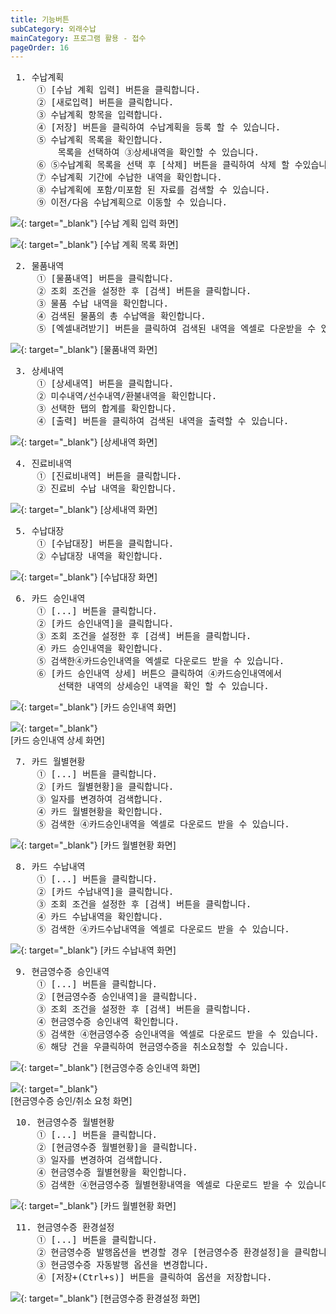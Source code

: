 ```yaml
---
title: 기능버튼
subCategory: 외래수납
mainCategory: 프로그램 활용 - 접수
pageOrder: 16
---
```

<pre>
 <t2><bold>1. 수납계획</bold></t2>
     ① [수납 계획 입력] 버튼을 클릭합니다.
     ② [새로입력] 버튼을 클릭합니다.
     ③ 수납계획 항목을 입력합니다.
     ④ [저장] 버튼을 클릭하여 수납계획을 등록 할 수 있습니다.
     ⑤ 수납계획 목록을 확인합니다.
         목록을 선택하여 ③상세내역을 확인할 수 있습니다.
     ⑥ ⑤수납계획 목록을 선택 후 [삭제] 버튼을 클릭하여 삭제 할 수있습니다. 
     ⑦ 수납계획 기간에 수납한 내역을 확인합니다.
     ⑧ 수납계획에 포함/미포함 된 자료를 검색할 수 있습니다.
     ⑨ 이전/다음 수납계획으로 이동할 수 있습니다.
</pre>

[![](/images/{{page.url}}_1.png)](/images/{{page.url}}_1.png){: target="_blank"}
[수납 계획 입력 화면]

[![](/images/{{page.url}}_2.png)](/images/{{page.url}}_2.png){: target="_blank"}
[수납 계획 목록 화면]

<pre>
 <t2><bold>2. 물품내역</bold></t2>
     ① [물품내역] 버튼을 클릭합니다.
     ② 조회 조건을 설정한 후 [검색] 버튼을 클릭합니다.
     ③ 물품 수납 내역을 확인합니다.
     ④ 검색된 물품의 총 수납액을 확인합니다.
     ⑤ [엑셀내려받기] 버튼을 클릭하여 검색된 내역을 엑셀로 다운받을 수 있습니다.
</pre>

[![](/images/{{page.url}}_3.png)](/images/{{page.url}}_3.png){: target="_blank"}
[물품내역 화면]

<pre>
 <t2><bold>3. 상세내역</bold></t2>
     ① [상세내역] 버튼을 클릭합니다.
     ② 미수내역/선수내역/환불내역을 확인합니다.
     ③ 선택한 탭의 합계를 확인합니다.
     ④ [출력] 버튼을 클릭하여 검색된 내역을 출력할 수 있습니다.
</pre>

[![](/images/{{page.url}}_4.png)](/images/{{page.url}}_4.png){: target="_blank"}
[상세내역 화면]

<pre>
 <t2><bold>4. 진료비내역</bold></t2>
     ① [진료비내역] 버튼을 클릭합니다.
     ② 진료비 수납 내역을 확인합니다.
</pre>

[![](/images/{{page.url}}_5.png)](/images/{{page.url}}_5.png){: target="_blank"}
[상세내역 화면]

<pre>
 <t2><bold>5. 수납대장</bold></t2>
     ① [수납대장] 버튼을 클릭합니다.
     ② 수납대장 내역을 확인합니다.
</pre>

[![](/images/{{page.url}}_6.png)](/images/{{page.url}}_6.png){: target="_blank"}
[수납대장 화면]

<pre>
 <t2><bold>6. 카드 승인내역</bold></t2>
     ① [...] 버튼을 클릭합니다.
     ② [카드 승인내역]을 클릭합니다.
     ③ 조회 조건을 설정한 후 [검색] 버튼을 클릭합니다.
     ④ 카드 승인내역을 확인합니다.
     ⑤ 검색한④카드승인내역을 엑셀로 다운로드 받을 수 있습니다.
     ⑥ [카드 승인내역 상세] 버튼으 클릭하여 ④카드승인내역에서 
         선택한 내역의 상세승인 내역을 확인 할 수 있습니다.
</pre>

[![](/images/{{page.url}}_7.png)](/images/{{page.url}}_7.png){: target="_blank"}
[카드 승인내역 화면]<br>

[![](/images/{{page.url}}_8.png)](/images/{{page.url}}_8.png){: target="_blank"}
<br>[카드 승인내역 상세 화면]

<pre>
 <t2><bold>7. 카드 월별현황</bold></t2>
     ① [...] 버튼을 클릭합니다.
     ② [카드 월별현황]을 클릭합니다.
     ③ 일자를 변경하여 검색합니다.
     ④ 카드 월별현황을 확인합니다.
     ⑤ 검색한 ④카드승인내역을 엑셀로 다운로드 받을 수 있습니다.
</pre>

[![](/images/{{page.url}}_9.png)](/images/{{page.url}}_9.png){: target="_blank"}
[카드 월별현황 화면]

<pre>
 <t2><bold>8. 카드 수납내역</bold></t2>
     ① [...] 버튼을 클릭합니다.
     ② [카드 수납내역]을 클릭합니다.
     ③ 조회 조건을 설정한 후 [검색] 버튼을 클릭합니다.
     ④ 카드 수납내역을 확인합니다.
     ⑤ 검색한 ④카드수납내역을 엑셀로 다운로드 받을 수 있습니다.
</pre>

[![](/images/{{page.url}}_10.png)](/images/{{page.url}}_10.png){: target="_blank"}
[카드 수납내역 화면]

<pre>
 <t2><bold>9. 현금영수증 승인내역</bold></t2>
     ① [...] 버튼을 클릭합니다.
     ② [현금영수증 승인내역]을 클릭합니다.
     ③ 조회 조건을 설정한 후 [검색] 버튼을 클릭합니다.
     ④ 현금영수증 승인내역 확인합니다.
     ⑤ 검색한 ④현금영수증 승인내역을 엑셀로 다운로드 받을 수 있습니다.
     ⑥ 해당 건을 우클릭하여 현금영수증을 취소요청할 수 있습니다.
</pre>

[![](/images/{{page.url}}_11.png)](/images/{{page.url}}_11.png){: target="_blank"}
[현금영수증 승인내역 화면]<br>

[![](/images/{{page.url}}_12.png)](/images/{{page.url}}_12.png){: target="_blank"}
<br>[현금영수증 승인/취소 요청 화면]

<pre>
 <t2><bold>10. 현금영수증 월별현황</bold></t2>
     ① [...] 버튼을 클릭합니다.
     ② [현금영수증 월별현황]을 클릭합니다.
     ③ 일자를 변경하여 검색합니다.
     ④ 현금영수증 월별현황을 확인합니다.
     ⑤ 검색한 ④현금영수증 월별현황내역을 엑셀로 다운로드 받을 수 있습니다.
</pre>

[![](/images/{{page.url}}_13.png)](/images/{{page.url}}_13.png){: target="_blank"}
[카드 월별현황 화면]

<pre>
 <t2><bold>11. 현금영수증 환경설정</bold></t2>
     ① [...] 버튼을 클릭합니다.
     ② 현금영수증 발행옵션을 변경할 경우 [현금영수증 환경설정]을 클릭합니다.
     ③ 현금영수증 자동발행 옵션을 변경합니다.
     ④ [저장+(Ctrl+s)] 버튼을 클릭하여 옵션을 저장합니다.
</pre>

[![](/images/{{page.url}}_14.png)](/images/{{page.url}}_14.png){: target="_blank"}
[현금영수증 환경설정 화면]


